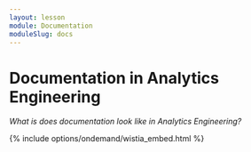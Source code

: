```yaml
---
layout: lesson
module: Documentation
moduleSlug: docs
---
```


# Documentation in Analytics Engineering
_What is does documentation look like in Analytics Engineering?_

{% include options/ondemand/wistia_embed.html %}